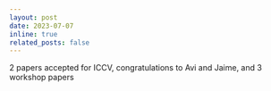 ```yaml
---
layout: post
date: 2023-07-07 
inline: true
related_posts: false
---
```


2 papers accepted for ICCV, congratulations to Avi and Jaime, and 3 workshop papers